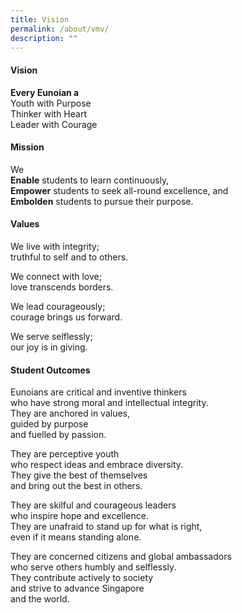 ```yaml
---
title: Vision
permalink: /about/vmv/
description: ""
---
```

#### **Vision**

**Every Eunoian a**<br>
Youth with Purpose <br>
Thinker with Heart <br>
Leader with Courage

#### **Mission**

We <br>
**Enable**&nbsp;students to learn continuously, <br>
**Empower**&nbsp;students to seek all-round excellence, and <br>
**Embolden**&nbsp;students to pursue their purpose.

#### **Values**

We live with integrity; <br>
truthful to self and to others.

We connect with love; <br>
love transcends borders.

We lead courageously; <br>
courage brings us forward.

We serve selflessly; <br>
our joy is in giving.

#### **Student Outcomes**

Eunoians are critical and inventive thinkers <br>
who have strong moral and intellectual integrity. <br>
They are anchored in values, <br>
guided by purpose <br>
and fuelled by passion.

They are perceptive youth <br>
who respect ideas and embrace diversity. <br>
They give the best of themselves <br>
and bring out the best in others.

They are skilful and courageous leaders <br>
who inspire hope and excellence. <br>
They are unafraid to stand up for what is right, <br>
even if it means standing alone.

They are concerned citizens and global ambassadors <br>
who serve others humbly and selflessly. <br>
They contribute actively to society <br>
and strive to advance Singapore <br>
and the world.